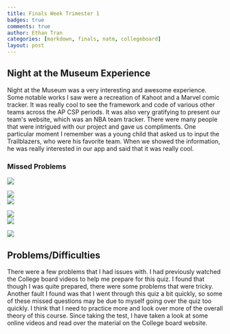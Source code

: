 ```yaml
---
title: Finals Week Trimester 1
badges: true
comments: true
author: Ethan Tran
categories: [markdown, finals, natm, collegeboard]
layout: post
---
```

## Night at the Museum Experience
<p>Night at the Museum was a very interesting and awesome experience. Some notable works I saw were a recreation of Kahoot and a Marvel comic tracker. It was really cool to see the framework and code of various other teams across the AP CSP periods. It was also very gratifying to present our team's website, which was an NBA team tracker. There were many people that were intrigued with our project and gave us compliments. One particular moment I remember was a young child that asked us to input the Trailblazers, who were his favorite team. When we showed the information, he was really interested in our app and said that it was really cool.</p>

### Missed Problems
<img src="https://user-images.githubusercontent.com/109186517/200424917-b23e0281-5f39-4d86-b2d2-664fa0e78e3c.png" id="Final1">
<p></p>
<img src="https://user-images.githubusercontent.com/109186517/200425114-b37524a8-13fc-4720-89c8-50c2fe8e402d.png" id="Final2">
<div></div>

<img src="https://user-images.githubusercontent.com/109186517/200425650-8ed38700-13c8-40d4-898d-c5f4d3a555f9.png" id="Final3">
<p></p>
<img src="https://user-images.githubusercontent.com/109186517/200425832-0d8ec683-331d-4f7d-a157-a3fc4b9a53ad.png" id="Final4">
<div></div>

<img src="https://user-images.githubusercontent.com/109186517/200425932-2d8621fe-70bc-424b-be0b-86f15d63542a.png" id="Final5">
<p></p>
<img src="https://user-images.githubusercontent.com/109186517/200426030-15b76f41-240a-4142-8a07-e071ec387ce4.png" id="Final6">
<div></div>

## Problems/Difficulties
There were a few problems that I had issues with. I had previously watched the College board videos to help me prepare for this quiz. I found that though I was quite prepared, there were some problems that were tricky. Another fault I found was that I went through this quiz a bit quickly, so some of these missed questions may be due to myself going over the quiz too quickly. I think that I need to practice more and look over more of the overall theory of this course. Since taking the test, I have taken a look at some online videos and read over the material on the College board website. 